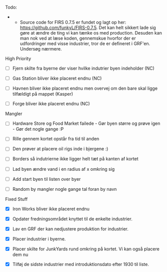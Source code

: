 Todo:
- - Source code for FIRS 0.7.5 er fundet og lagt op her: https://github.com/funkyL/FIRS-0.7.5. Det kan helt sikkert lade sig gøre at ændre de ting vi kan tænke os med production. Desuden kan man nok ved at læse koden, gennemskue hvorfor der er udfordringer med visse industrier, tror de er defineret i GRF'en. Undersøg nærmere.

High Priority
 - [ ] Fjern skilte fra byerne der viser hvilke indutrier byen indeholder (NC)
 - [ ] Gas Station bliver ikke placeret endnu (NC)
 - [ ] Havnen bliver ikke placeret endnu men overvej om den bare skal ligge tilfældigt på mappet (Kasper)
 - [ ] Forge bliver ikke placeret endnu (NC)





Mangler
 - [ ] Hardware Store og Food Market failede - Gør byen større og prøve igen - Gør det nogle gange :P 
 - [ ] Rille gennem kortet opstår fra tid til anden
 - [ ] Den prøver at placere oil rigs inde i bjergene :)
 - [ ] Borders så indutrierne ikke ligger helt tæt på kanten af kortet
 - [ ] Lad byen ændre vand i en radius af x omkring sig
 - [ ] Add start byen til listen over byer
 - [ ] Random by mangler nogle gange tal foran by navn
 


Fixed Stuff
  - [x] Iron Works bliver ikke placeret endnu
  - [x] Opdater fredningsområdet knyttet til de enkelte industrier.
  - [x] Lav en GRF der kan nedjustere produktion for industrier.
  - [x] Placer industrier i byerne.
  - [x] Placer skilte for JunkYards rund omkring på kortet. Vi kan også placere dem nu
  - [x] Tilføj de sidste industrier med introduktionsdato efter 1930 til liste.
 
